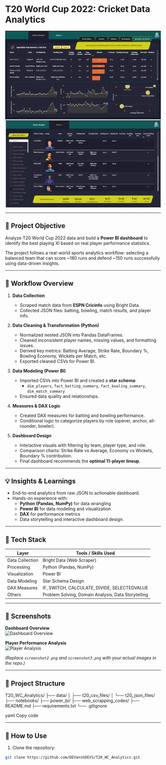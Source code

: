 # T20 World Cup 2022: Cricket Data Analytics

![Dashboard Overview](screenshot_dashboard.png)
![Player Analysis](screenshot_player_analysis.png) 

---

## 🎯 Project Objective
Analyze T20 World Cup 2022 data and build a **Power BI dashboard** to identify the best playing XI based on real player performance statistics.  

The project follows a real-world sports analytics workflow: selecting a balanced team that can score ~180 runs and defend ~150 runs successfully using data-driven insights.

---

## 🧠 Workflow Overview

1. **Data Collection**
   - Scraped match data from **ESPN Cricinfo** using Bright Data.
   - Collected JSON files: batting, bowling, match results, and player info.

2. **Data Cleaning & Transformation (Python)**
   - Normalized nested JSON into Pandas DataFrames.
   - Cleaned inconsistent player names, missing values, and formatting issues.
   - Derived key metrics: Batting Average, Strike Rate, Boundary %, Bowling Economy, Wickets per Match, etc.
   - Exported cleaned CSVs for Power BI.

3. **Data Modeling (Power BI)**
   - Imported CSVs into Power BI and created a **star schema**:
     - `dim_players`, `fact_batting_summary`, `fact_bowling_summary`, `dim_match_summary`
   - Ensured data quality and relationships.

4. **Measures & DAX Logic**
   - Created DAX measures for batting and bowling performance.
   - Conditional logic to categorize players by role (opener, anchor, all-rounder, bowler).

5. **Dashboard Design**
   - Interactive visuals with filtering by team, player type, and role.
   - Comparison charts: Strike Rate vs Average, Economy vs Wickets, Boundary % contribution.
   - Final dashboard recommends the **optimal 11-player lineup**.

---

## 💡 Insights & Learnings
- End-to-end analytics from raw JSON to actionable dashboard.
- Hands-on experience with:
  - **Python (Pandas, NumPy)** for data wrangling
  - **Power BI** for data modeling and visualization
  - **DAX** for performance metrics
  - Data storytelling and interactive dashboard design.

---

## 🧰 Tech Stack

| Layer            | Tools / Skills Used |
|-----------------|------------------|
| Data Collection  | Bright Data (Web Scraper) |
| Processing       | Python (Pandas, NumPy) |
| Visualization    | Power BI |
| Data Modeling    | Star Schema Design |
| DAX Measures     | IF, SWITCH, CALCULATE, DIVIDE, SELECTEDVALUE |
| Others           | Problem Solving, Domain Analysis, Data Storytelling |

---

## 📸 Screenshots

**Dashboard Overview**  
![Dashboard Overview](screenshot2.png)  

**Player Performance Analysis**  
![Player Analysis](screenshot3.png)  

*(Replace `screenshot2.png` and `screenshot3.png` with your actual images in the repo.)*

---

## 📁 Project Structure

T20_WC_Analytics/
├── data/
│ ├── t20_csv_files/
│ └── t20_json_files/
├── notebooks/
├── power_bi/
├── web_scrapping_codes/
├── README.md
├── requirements.txt
└── .gitignore

yaml
Copy code

---

## 📌 How to Use
1. Clone the repository:
```bash
git clone https://github.com/DEVanshDEVS/T20_WC_Analytics.git